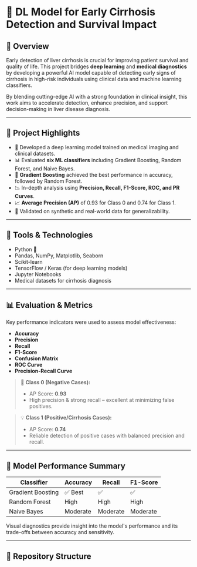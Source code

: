 # 🧠 DL Model for Early Cirrhosis Detection and Survival Impact

## 🔬 Overview

Early detection of liver cirrhosis is crucial for improving patient survival and quality of life. This project bridges **deep learning** and **medical diagnostics** by developing a powerful AI model capable of detecting early signs of cirrhosis in high-risk individuals using clinical data and machine learning classifiers.

By blending cutting-edge AI with a strong foundation in clinical insight, this work aims to accelerate detection, enhance precision, and support decision-making in liver disease diagnosis.

---

## 🚀 Project Highlights

- 🧠 Developed a deep learning model trained on medical imaging and clinical datasets.
- 📊 Evaluated **six ML classifiers** including Gradient Boosting, Random Forest, and Naive Bayes.
- 🥇 **Gradient Boosting** achieved the best performance in accuracy, followed by Random Forest.
- 📉 In-depth analysis using **Precision, Recall, F1-Score, ROC, and PR Curves**.
- 📈 **Average Precision (AP)** of 0.93 for Class 0 and 0.74 for Class 1.
- 🧪 Validated on synthetic and real-world data for generalizability.

---

## 🧰 Tools & Technologies

- Python 🐍
- Pandas, NumPy, Matplotlib, Seaborn
- Scikit-learn
- TensorFlow / Keras (for deep learning models)
- Jupyter Notebooks
- Medical datasets for cirrhosis diagnosis

---

## 📊 Evaluation & Metrics

Key performance indicators were used to assess model effectiveness:

- **Accuracy**
- **Precision**
- **Recall**
- **F1-Score**
- **Confusion Matrix**
- **ROC Curve**
- **Precision-Recall Curve**

> 🧠 **Class 0 (Negative Cases):**  
> - AP Score: **0.93**  
> - High precision & strong recall – excellent at minimizing false positives.

> 💡 **Class 1 (Positive/Cirrhosis Cases):**  
> - AP Score: **0.74**  
> - Reliable detection of positive cases with balanced precision and recall.

---

## 🧪 Model Performance Summary

| Classifier         | Accuracy | Recall | F1-Score |
|--------------------|----------|--------|----------|
| Gradient Boosting  | ✅ Best  | ✅     | ✅       |
| Random Forest      | High     | High   | High     |
| Naive Bayes        | Moderate | Moderate | Moderate |

Visual diagnostics provide insight into the model's performance and its trade-offs between accuracy and sensitivity.

---

## 📂 Repository Structure

